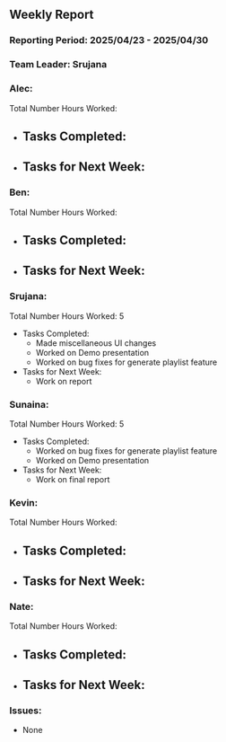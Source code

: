 ## **Weekly Report**

### **Reporting Period:** 2025/04/23 - 2025/04/30
### **Team Leader:** Srujana


### **Alec:**
Total Number Hours Worked: 
- Tasks Completed:
  - 
- Tasks for Next Week:
  - 


### **Ben:**
Total Number Hours Worked: 
- Tasks Completed:
  - 
- Tasks for Next Week:
  - 


### **Srujana:**
Total Number Hours Worked: 5
- Tasks Completed: 
  - Made miscellaneous UI changes
  - Worked on Demo presentation
  - Worked on bug fixes for generate playlist feature
- Tasks for Next Week:
  - Work on report



### **Sunaina:**
Total Number Hours Worked: 5 
- Tasks Completed:
  -  Worked on bug fixes for generate playlist feature
  -  Worked on Demo presentation
- Tasks for Next Week:
  - Work on final report



### **Kevin:**
Total Number Hours Worked: 
- Tasks Completed:
  - 
- Tasks for Next Week:
  - 


### **Nate:**
Total Number Hours Worked: 
- Tasks Completed:
  - 
- Tasks for Next Week:
  - 


### **Issues:**
- None
